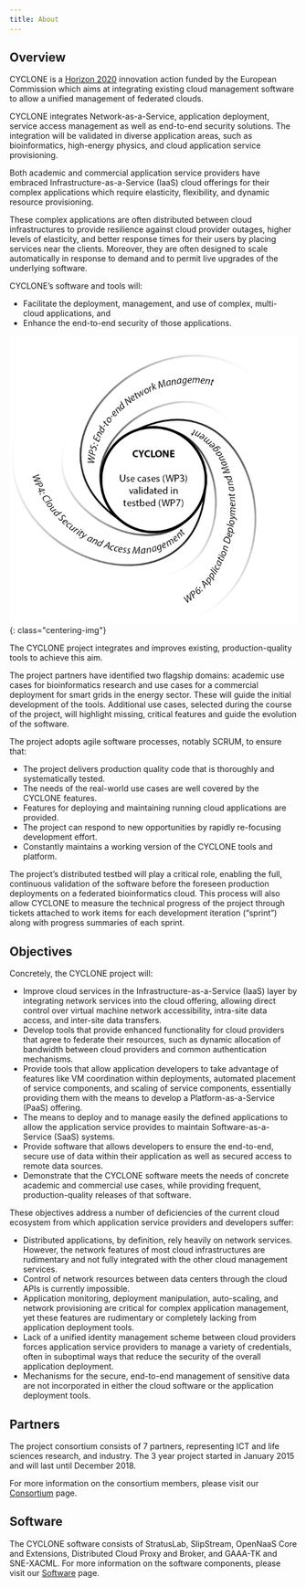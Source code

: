 ```yaml
---
title: About
---
```

## Overview

CYCLONE is a [Horizon 2020](http://ec.europa.eu/programmes/horizon2020/) innovation action funded by the European Commission which aims at integrating existing cloud management software to allow a unified management of federated clouds.

CYCLONE integrates Network-as-a-Service, application deployment, service access management as well as end-to-end security solutions. The integration will be validated in diverse application areas, such as bioinformatics, high-energy physics, and cloud application service provisioning.

Both academic and commercial application service providers have embraced Infrastructure-as-a-Service (IaaS) cloud offerings for their complex applications which require elasticity, flexibility, and dynamic resource provisioning.

These complex applications are often distributed between cloud infrastructures to provide resilience against cloud provider outages, higher levels of elasticity, and better response times for their users by placing services near the clients. Moreover, they are often designed to scale automatically in response to demand and to permit live upgrades of the underlying software.

CYCLONE’s software and tools will:

 * Facilitate the deployment, management, and use of complex, multi-cloud applications, and
 * Enhance the end-to-end security of those applications.

![CYCLONE Overview](/assets/images/work_packages.png "CYCLONE Overview"){: class="centering-img"}

The CYCLONE project integrates and improves existing, production-quality tools to achieve this aim.

The project partners have identified two flagship domains: academic use cases for bioinformatics research and use cases for a commercial deployment for smart grids in the energy sector. These will guide the initial development of the tools. Additional use cases, selected during the course of the project, will highlight missing, critical features and guide the evolution of the software.

The project adopts agile software processes, notably SCRUM, to ensure that:

 * The project delivers production quality code that is thoroughly and systematically tested.
 * The needs of the real-world use cases are well covered by the CYCLONE features.
 * Features for deploying and maintaining running cloud applications are provided.
 * The project can respond to new opportunities by rapidly re-focusing development effort.
 * Constantly maintains a working version of the CYCLONE tools and platform.

The project’s distributed testbed will play a critical role, enabling the full, continuous validation of the software before the foreseen production deployments on a federated bioinformatics cloud. This process will also allow CYCLONE to measure the technical progress of the project through tickets attached to work items for each development iteration (“sprint”) along with progress summaries of each sprint.

## Objectives

Concretely, the CYCLONE project will:

 * Improve cloud services in the Infrastructure-as-a-Service (IaaS) layer by integrating network services into the cloud offering, allowing direct control over virtual machine network accessibility, intra-site data access, and inter-site data transfers.
 * Develop tools that provide enhanced functionality for cloud providers that agree to federate their resources, such as dynamic allocation of bandwidth between cloud providers and common authentication mechanisms.
 * Provide tools that allow application developers to take advantage of features like VM coordination within deployments, automated placement of service components, and scaling of service components, essentially providing them with the means to develop a Platform-as-a-Service (PaaS) offering.
 * The means to deploy and to manage easily the defined applications to allow the application service provides to maintain Software-as-a-Service (SaaS) systems.
 * Provide software that allows developers to ensure the end-to-end, secure use of data within their application as well as secured access to remote data sources.
 * Demonstrate that the CYCLONE software meets the needs of concrete academic and commercial use cases, while providing frequent, production-quality releases of that software.

These objectives address a number of deficiencies of the current cloud ecosystem from which application service providers and developers suffer:

 * Distributed applications, by definition, rely heavily on network services.  However, the network features of most cloud infrastructures are rudimentary and not fully integrated with the other cloud management services.
 * Control of network resources between data centers through the cloud APIs is currently impossible.
 * Application monitoring, deployment manipulation, auto-scaling, and network provisioning are critical for complex application management, yet these features are rudimentary or completely lacking from application deployment tools.
 * Lack of a unified identity management scheme between cloud providers forces application service providers to manage a variety of credentials, often in suboptimal ways that reduce the security of the overall application deployment.
 * Mechanisms for the secure, end-to-end management of sensitive data are not incorporated in either the cloud software or the application deployment tools.

## Partners
The project consortium consists of 7 partners, representing ICT and life sciences research, and industry. The 3 year project started in January 2015 and will last until December 2018.

For more information on the consortium members, please visit our [Consortium](/consortium.html) page.

## Software
The CYCLONE software consists of StratusLab, SlipStream, OpenNaaS Core and Extensions, Distributed Cloud Proxy and Broker, and GAAA-TK and SNE-XACML. For more information on the software components, please visit our [Software](/software.html) page.




